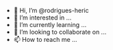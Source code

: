 - 👋 Hi, I’m @rodrigues-heric
- 👀 I’m interested in ...
- 🌱 I’m currently learning ...
- 💞️ I’m looking to collaborate on ...
- 📫 How to reach me ...

<!---
rodrigues-heric/rodrigues-heric is a ✨ special ✨ repository because its `README.md` (this file) appears on your GitHub profile.
You can click the Preview link to take a look at your changes.
--->
